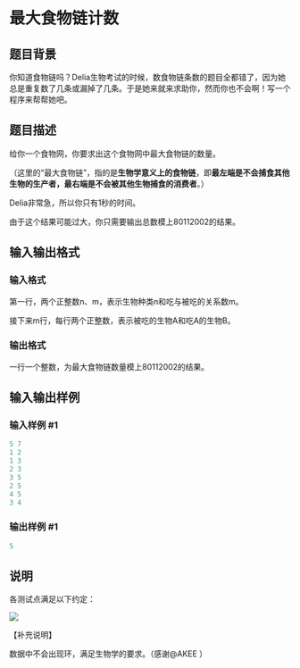 # 最大食物链计数

## 题目背景

你知道食物链吗？Delia生物考试的时候，数食物链条数的题目全都错了，因为她总是重复数了几条或漏掉了几条。于是她来就来求助你，然而你也不会啊！写一个程序来帮帮她吧。

## 题目描述

给你一个食物网，你要求出这个食物网中最大食物链的数量。

（这里的“最大食物链”，指的是**生物学意义上的食物链**，即**最左端是不会捕食其他生物的生产者，最右端是不会被其他生物捕食的消费者**。）

Delia非常急，所以你只有1秒的时间。

由于这个结果可能过大，你只需要输出总数模上80112002的结果。

## 输入输出格式

### 输入格式

第一行，两个正整数n、m，表示生物种类n和吃与被吃的关系数m。

接下来m行，每行两个正整数，表示被吃的生物A和吃A的生物B。

### 输出格式

一行一个整数，为最大食物链数量模上80112002的结果。

## 输入输出样例

### 输入样例 #1

```cpp
5 7
1 2
1 3
2 3
3 5
2 5
4 5
3 4
```


### 输出样例 #1

```cpp
5
```


## 说明

各测试点满足以下约定：

![](https://cdn.luogu.com.cn/upload/pic/12011.png)

【补充说明】

数据中不会出现环，满足生物学的要求。（感谢@AKEE ）

